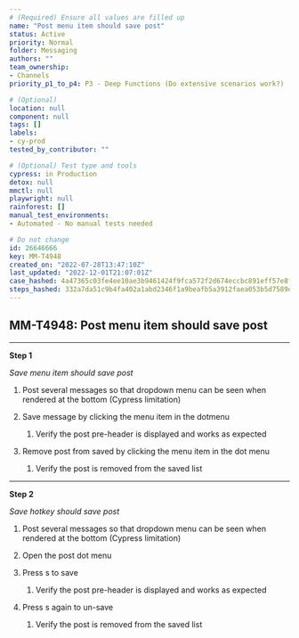 ```yaml
---
# (Required) Ensure all values are filled up
name: "Post menu item should save post"
status: Active
priority: Normal
folder: Messaging
authors: ""
team_ownership: 
- Channels
priority_p1_to_p4: P3 - Deep Functions (Do extensive scenarios work?)

# (Optional)
location: null
component: null
tags: []
labels: 
- cy-prod
tested_by_contributor: ""

# (Optional) Test type and tools
cypress: in Production
detox: null
mmctl: null
playwright: null
rainforest: []
manual_test_environments: 
- Automated - No manual tests needed

# Do not change
id: 26646666
key: MM-T4948
created_on: "2022-07-28T13:47:10Z"
last_updated: "2022-12-01T21:07:01Z"
case_hashed: 4a47365c03fe4ee10ae3b9461424f9fca572f2d674eccbc891eff57e8fa42750001a4d11e036780ac78bc3bd7b6b3462
steps_hashed: 332a7da51c9b4fa402a1abd2346f1a9beafb5a3912faea053b5d7589e813aa84435fad2de519d247a8910fdb67a6b0c5
---
```


<!-- (Auto-generated) Based on frontmatter's "key" and "name" -->

## MM-T4948: Post menu item should save post

---

**Step 1**

_Save menu item should save post_

1. Post several messages so that dropdown menu can be seen when rendered at the bottom (Cypress limitation)

2. Save message by clicking the menu item in the dotmenu

   1. Verify the post pre-header is displayed and works as expected

3. Remove post from saved by clicking the menu item in the dot menu

   1. Verify the post is removed from the saved list

---

**Step 2**

_Save hotkey should save post_

1. Post several messages so that dropdown menu can be seen when rendered at the bottom (Cypress limitation)

2. Open the post dot menu

3. Press s to save

   1. Verify the post pre-header is displayed and works as expected

4. Press s again to un-save

   1. Verify the post is removed from the saved list
